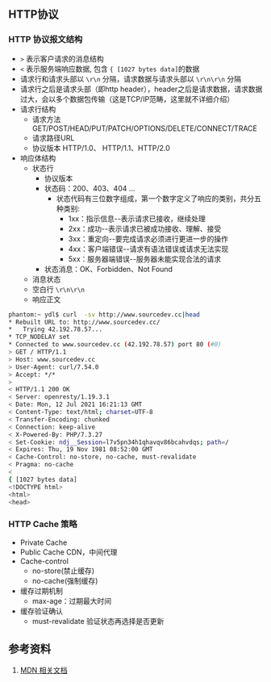 
## HTTP协议

### HTTP 协议报文结构
- `>` 表示客户请求的消息结构
- `<` 表示服务端响应数据, 包含 `{ [1027 bytes data]`的数据
- 请求行和请求头部以 `\r\n` 分隔，请求数据与请求头部以 `\r\n\r\n` 分隔
- 请求行之后是请求头部（即http header），header之后是请求数据，请求数据过大，会以多个数据包传输（这是TCP/IP范畴，这里就不详细介绍）
- 请求行结构
    - 请求方法 GET/POST/HEAD/PUT/PATCH/OPTIONS/DELETE/CONNECT/TRACE
    - 请求路径URL
    - 协议版本 HTTP/1.0、 HTTP/1.1、HTTP/2.0
- 响应体结构
    - 状态行
        - 协议版本
        - 状态码：200、403、404 ...
            - 状态代码有三位数字组成，第一个数字定义了响应的类别，共分五种类别:
                - 1xx：指示信息--表示请求已接收，继续处理
                - 2xx：成功--表示请求已被成功接收、理解、接受
                - 3xx：重定向--要完成请求必须进行更进一步的操作
                - 4xx：客户端错误--请求有语法错误或请求无法实现
                - 5xx：服务器端错误--服务器未能实现合法的请求
        - 状态消息：OK、Forbidden、Not Found
    - 消息状态
    - 空白行 `\r\n\r\n`
    - 响应正文
```bash
phantom:~ ydl$ curl  -sv http://www.sourcedev.cc|head
* Rebuilt URL to: http://www.sourcedev.cc/
*   Trying 42.192.78.57...
* TCP_NODELAY set
* Connected to www.sourcedev.cc (42.192.78.57) port 80 (#0)
> GET / HTTP/1.1
> Host: www.sourcedev.cc
> User-Agent: curl/7.54.0
> Accept: */*
>
< HTTP/1.1 200 OK
< Server: openresty/1.19.3.1
< Date: Mon, 12 Jul 2021 16:21:13 GMT
< Content-Type: text/html; charset=UTF-8
< Transfer-Encoding: chunked
< Connection: keep-alive
< X-Powered-By: PHP/7.3.27
< Set-Cookie: ndj__Session=l7v5pn34h1qhavqv86bcahvdqs; path=/
< Expires: Thu, 19 Nov 1981 08:52:00 GMT
< Cache-Control: no-store, no-cache, must-revalidate
< Pragma: no-cache
<
{ [1027 bytes data]
<!DOCTYPE html>
<html>
<head>
```

### HTTP Cache 策略

- Private Cache
- Public Cache CDN，中间代理
- Cache-control
    - no-store(禁止缓存)
    - no-cache(强制缓存)
- 缓存过期机制
    - max-age：过期最大时间
- 缓存验证确认
    - must-revalidate 验证状态再选择是否更新

## 参考资料
1. [MDN 相关文档](https://developer.mozilla.org/zh-CN/docs/Web/HTTP)